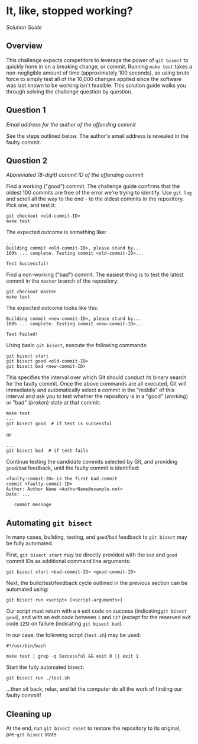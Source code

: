 # It, like, stopped working?

_Solution Guide_

## Overview

This challenge expects competitors to leverage the power of `git bisect` to quickly hone in on a breaking change, or commit. Running `make test` takes a non-negligible amount of time (approximately 100 seconds), so using brute force to simply test all of the 10,000 changes applied since the software was last known to be working isn't feasible. This solution guide walks you through solving the challenge question by question. 

## Question 1

_Email address for the author of the offending commit_

See the steps outlined below. The author's email address is revealed in the faulty commit.

## Question 2

_Abbreviated (8-digit) commit ID of the offending commit_

Find a working ("good") commit. The challenge guide confirms that the oldest 100 commits are free of the error we're trying to identify. Use `git log` and scroll all the way to the end - to the oldest commits in the repository. Pick one, and test it:

```
git checkout <old-commit-ID>
make test
```

The expected outcome is something like:

```
...
Building commit <old-commit-ID>, please stand by...
100% ... complete. Testing commit <old-commit-ID>...

Test Successful!
```

Find a non-working ("bad") commit. The easiest thing is to test the latest commit in the `master` branch of the repository:

```
git checkout master
make test
```

The expected outcome looks like this:

```
Building commit <new-commit-ID>, please stand by...
100% ... complete. Testing commit <new-commit-ID>...

Test Failed!
```

Using basic `git bisect`, execute the following commands:

```
git bisect start
git bisect good <old-commit-ID>
git bisect bad <new-commit-ID>
```

This specifies the interval over which Git should conduct its binary search for the faulty commit. Once the above commands are all executed, Git will immediately and automatically select a commit in the "middle" of this interval and ask you to test whether the repository is in a "good" (*working*) or "bad" (*broken*) state at that commit:

```
make test
...
git bisect good  # if test is successful
```

or

```
...
git bisect bad  # if test fails
```

Continue testing the candidate commits selected by Git, and providing `good`/`bad` feedback, until the faulty commit is identified:

```
<faulty-commit-ID> is the first bad commit
commit <faulty-commit-ID>
Author: Author Name <AuthorName@example.net>
Date: ...

   commit message
```

## Automating `git bisect`

In many cases, building, testing, and `good`/`bad` feedback to `git bisect` may be fully automated.

First, `git bisect start` may be directly provided with the `bad` and `good` commit IDs as additional command line arguments:

```
git bisect start <bad-commit-ID> <good-commit-ID>
```

Next, the build/test/feedback cycle outlined in the previous section can be automated using:

```
git bisect run <script> [<script-arguments>]
```

Our script must return with a `0` exit code on success (indicating`git bisect good`), and with an exit code between `1` and `127` (except for the reserved exit code `125`) on failure (indicating `git bisect bad`).

In our case, the following script (`test.sh`) may be used:

```
#!/usr/bin/bash

make test | grep -q Successful && exit 0 || exit 1
```

Start the fully automated bisect:

```
git bisect run ./test.sh
```

...then sit back, relax, and let the computer do all the work of finding our faulty commit!

## Cleaning up

At the end, run `git bisect reset` to restore the repository to its original, pre-`git bisect` state.
